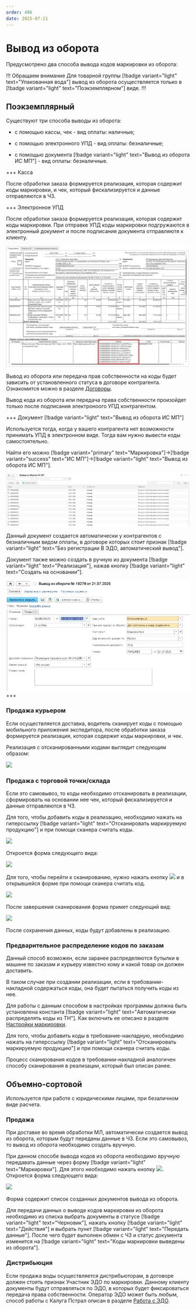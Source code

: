 ```yaml
---
order: 496
date: 2025-07-21
---
```

# Вывод из оборота

Предусмотрено два способа вывода кодов маркировки из оборота:

!!! Обращаем внимание
Для товарной группы [!badge variant="light" text="Упакованная вода"] вывод из оборота осуществляется только в [!badge variant="light" text="Поэкземплярном"] виде.
!!!

## Поэкземплярный

Существуют три способа выводы из оборота: 

- с помощью кассы, чек - вид оплаты: наличные;

- с помощью электронного УПД - вид оплаты: безналичные;

- с помощью документа [!badge variant="light" text="Вывод из оборота ИС МП"] - вид оплаты: безналичные.

+++ Касса

После обработки заказа формируется реализация, которая содержит коды маркировки, и чек, который фискализируется и данные отправляются в ЧЗ.

+++ Электронное УПД

После обработки заказа формируется реализация, которая содержит коды маркировки. При отправке УПД коды маркировки подгружаются в электронный документ и 
после подписания документа отправляютя к клиенту.

![](/images/маркировка/марк1.jpg)

Вывод из оборота или передача прав собственности на коды будет зависить от установленного статуса в договоре контрагента. Ознакомится можно в разделе 
[Договоры](https://vodavoz.github.io/Manual/2-описание-справочников-и-документов/1-справочники/2-работа-с-контрагентами/3-договоры/).

Вывод кода из оборота или передача права собственности произойдет только после подписания электроноого УПД контрагентом.

+++ Документ [!badge variant="light" text="Вывод из оборота ИС МП"]

Используется тогда, когда у вашего контрагента нет возможности принимать УПД в электронном виде. Тогда вам нужно вывести коды самостоятельно. 

Найти его можно [!badge variant="primary" text="Маркировка"]->[!badge variant="success" text="ИС МП"]->[!badge variant="light" text="Вывод из оборота ИС МП"].

![](/images/маркировка/марк.jpg)

Данный документ создается автоматически у контрагентов с безналичным видом оплаты, в договоре которых стоит признак [!badge variant="light" text="Без регистрации В ЭДО, автоматический вывод"].

Документ также можно создать в ручную из документа [!badge variant="light" text="Реализация"], нажав кнопку [!badge variant="light" text="Создать на основании"].

![](/images/маркировка/марк2.jpg)
+++

### Продажа курьером

Если осуществляется доставка, водитель сканирует коды с помощью мобильного приложения экспедитора, после обработки заказа формируется реализация, которая содержит коды маркировки, и чек. 

Реализация с отсканированными кодами выглядит следующим образом:

![](/images/маркировка/Коды_в_реализации.jpg)

### Продажа с торговой точки/склада

Если это самовывоз, то коды необходимо отсканировать в реализации, сформировать на основании нее чек, который фискализируется и данные отправляются в ЧЗ.

Для того, чтобы добавить коды в реализацию, необходимо нажать на гиперссылку [!badge variant="light" text="Отсканировать маркируемую продукцию"] и при помощи сканера считать коды. 

![](/images/маркировка/Сканирование_в_реализации.jpg)

Откроется форма следующего вида:

![](/images/маркировка/Сканирование_в_реализации_2.jpg)

Для того, чтобы перейти к сканированию, нужно нажать кнопку ![](/images/маркировка/Сканировать.jpg) и в открывшейся форме при помощи сканера считать код.

![](/images/маркировка/Сканирование_в_реализации_4.jpg)

После завершения сканирования форма примет следующий вид:

![](/images/маркировка/Сканирование_в_реализации_5.jpg)

После сохранения данных, коды будут добавлены в реализацию.

### Предварительное распределение кодов по заказам 

Данный способ возможен, если заранее распределяются бутылки в машине по заказам и курьеру известно кому и какой товар он должен доставить.

В таком случае при создании реализации, если в требовании-накладной содержаться коды, она будет пытаться получить коды из нее.

Для работы с данным способом в настройках программы должна быть установлена константа [!badge variant="light" text="Автоматически распределять коды из ТН"]. Как включить ее описано в разделе [Настройки маркировки](/1-руководство-администратора/настройки-программы/10-настройки-маркировки/).

Для того, чтобы добавить коды в требование-накладную, необходимо нажать на гиперссылку [!badge variant="light" text="Отсканировать маркируемую продукцию"] и при помощи сканера считать коды. 

Процесс сканирования кодов в требовании-накладной аналогичен способу сканирования в реализации, который был описан ранее.

## Объемно-сортовой

Используется при работе с юридическими лицами, при безаличном виде расчета.

### Продажа

При доставке во время обработки МЛ, автоматически создается вывод из оборота, которым будут переданы данные в ЧЗ. Если это самовывоз, то вывод из оборота необходимо создать вручную.

При данном способе вывода кодов из оборота необходимо вручную передавать данные через форму  [!badge variant="light" text="Маркировки"]. Для этого необходимо нажать кнопку ![](/images/маркировка/Вывод_из_оборота.jpg). Откроется форма следующего вида:

![](/images/маркировка/Список_вывод_из_оборота.jpg)

Форма содержит список созданных документов вывода из оборота.

Для передачи данных о выводе кодов маркировки из оборота необходимо из списка выбрать документы в статусе [!badge variant="light" text="Черновик"], нажать кнопку [!badge variant="light" text="Действия"] и выбрать пункт [!badge variant="light" text="Передать данные"]. После чего будет выполнен обмен с ЧЗ и статус документа изменится на [!badge variant="light" text="Коды маркировки выведены из оборота"].

### Дистрибьюция

Если продажа воды осуществляется дистрибьюторам, в договоре должен стоять признак Участник ЭДО по маркировки.
Данному клиенту документы будут отправляться по ЭДО, в которых будет фиксироваться передача права собственности. Оператор ЭДО может быть любым, способ работы с Калуга Пстрал описан в разделе [Работа с ЭДО](/3-руководства-пользователей/6-бухгалтер/7-работа-с-эдо/).
